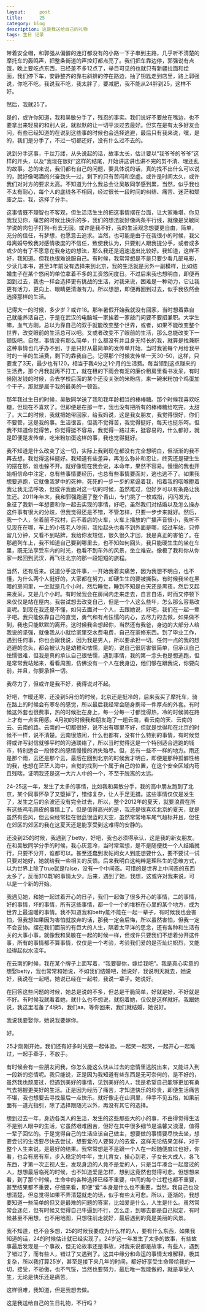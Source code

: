 ```yaml
---
layout:     post
title:      25
category: blog
description: 这是我送给自己的礼物
tags: 生日 记录
---
```

带着安全帽，和郭强从偏僻的连灯都没有的小路一下子串到主路，几乎听不清楚的摩托车的轰鸣声，把整条街道的声控灯都点亮了。我们把车靠边停，郭强说有点饿，晚上要吃点东西，已经差不多12点了，举目可见的也就只有新疆拉面和烩面，我们停下车，安静整齐的靠右斜排的停在路边，抽了钥匙走到店里，路上郭强说，你吃不吃。我说我不吃，我太胖了，要减肥，我不能从24胖到25，这样不好。

然后，我就25了。

是的，或许你知道，我和吴敏分手了，残忍的事实。我们说好不要放在嘴边，也不要拿出来轻易的和别人说，就默默的让一切平淡过去最好。但实在是有太多好友会问，有些已经知道的在说到这些事的时候也会选择逃避，最后只有我来说，嘿，是的，我们是分手了，不过一切都还好，没有什么过不去的。

说到分手这事，千丝万缕，从头说起的话，故事太长，估计要以“我爷爷的爷爷”这样的开头，以及“我现在很好”这样的结尾，开始讲这讲也讲不完的剪不清、理还乱的故事。总的来说，我们都有自己的问题，要具体说的话，真的找不出什么可以说的，就好像喝酒的兴奋劲头一过，剩下的只有苦闷和空虚。或许是时间太久，或许我们对对方的要求太高。不知道为什么我总会让吴敏同学感到累，当然，似乎我也不太有耐心，每个人的底线各不相同，经过很长一段时间的纠结、痛苦、迷茫和颓废之后。我，选择了分手。

这事情既不理智也不客观，但生活活生生的把这事情摆在台面，让大家难堪，你见我我见你，痛苦的时候比快乐的多，我们的想法就好像两条平行线，就像是吴敏同学说的肉包子打狗–有去无回。或许是我不好，我的生活观念想要更自由，简单，充分的信任，有梦想，也愿意去追求。当然，也可能是由于在我很小的时候，我父母离婚导致我对感情极度的不信任，致使我认为，只要别人跟我提分手，或者或多或少的有了不愿意在我身边的想法，那么我还是迅速退出比较好。我知道，这样不好，我知道。但我也很难说服自己。有时候，我常常想是不是只要少看几部电影，少读几本书，甚至3年前没有选择来到北京，我的生活就是另外一副模样，比如结婚生子在某个悠闲的单位拿着不多的工资悠闲度日。不过后来我也想明白，即便再回到过去，我也一样会选择更有挑战的生活，对我来说，困难是一种动力，它让我更有活力，更向上、眼睛更清澈有力。所以想想，即便再回到过去，似乎我依然会选择那样的生活。

记得大一的时候，多少岁？或许18。那年暑假开始我就没有回家，当时想着靠自己就能养活自己，于是在武汉的电脑城一家挨着一家敲门问要不要招兼职。大学生嘛，血气方刚，总以为靠自己的双手就能改变整个世界，或者，如果不能改变整个世界，改变眼前的生活总可以吧。又或者改变不了眼前的生活，那么总能改变下一顿饭吧。自然，事情没有那么简单，什么都没有并且身无特长的我，就算是找兼职这种事情也几乎办不到，于是只好从最简单的发传单开始，当时我爸每个月给我平时的一半的生活费，剩下的靠我自己。记得那个时候发传单一天30-50，这样，只要发了3天，最少也有120，相当于我4分之1个月的生活费。每当领到这点赚来的生活费，那个月我就再不打工，就在租的下雨会有泥的廉价租房里看书发呆，有时候刚发钱的时候，会去学校后面的某个还没关张的米粉店，来一碗米粉加个鸡蛋加个干子，那就是属于我的最美的一顿饭。

那年我过生日的时候，吴敏同学送了我和我年龄相当的棒棒糖。那个时候我喜欢吃糖，但现在不喜欢了。但即便是在那一年，我也没有把所有的棒棒糖给吃完，太甜了。大二的时候，我就把她带回家，给我妈说，这是我女朋友，我觉得很好，你们不要管，这是我的事。生活很苦，但我不觉得苦，我觉得挺好，每天也挺乐呵。但我不知道你觉得苦，你觉得挺不容易，我觉得一路过来，挺容易的，什么都好，就是即便是发传单，吃米粉加蛋这样的事，我也觉得挺好。

我不知道是什么改变了这一切，实际上我到现在都没有完全想明白，但渐渐的我不再去想，我觉得这样挺好。我知道有些差异，再怎么弥补和忍让，终究还是硬生生的摆在那，谁也躲不开。就好像现在我会说，本命年，果然不容易。慢慢的我也开始相信命中注定，总有些事情要经历，也总有些事情要面对，逃也逃不了。如果我想要逃跑，它就像我梦中的死神，死死的一步一步的紧逼着我，掐着我的咽喉瞪着我让我无法呼吸，但或许我面对这一切的时候，虽然难过，但好歹可以有条路让我生还。2011年年末，我和郭强跑遍了整个青山，专门挑了一枚戒指，闪闪发光，象征了我新一年想要和你一起去实现的事情，好吧，虽然我们对结婚以及怎么操办这件事有很大的分歧，但我觉得还是不错，不管怎样，只要一步步来就好。然后，我一个人，坐着前不找村，后不着店的火车，火车上播放的广播声音很小，我听不见现在在哪，车上的小孩老人吵闹，我抬起头也看不到外面是哪，经过车站，只停留几分钟，又看不到站牌，我给你发短信，很久很久才回，我是真正的害怕了。在那趟列车上，我不知道自己要到哪里去，也不知如何回头，我只能硬生生的坐在车里，既无法享受车内的时光，也看不到车外的风景，坐立难安。像极了我和你从你家一起回到武汉，再飞往北京的那一段短短的旅程。

当然，还有后来。说道分手这件事，一开始我着实痛苦，因为我想不明白，也不懂，为什么两个人挺好的，大家都在努力，却硬生生的要被撕裂。有时候我坐在黑暗的房间里，一坐就是几个小时，然后睡觉，睡到不知是白天还是黑夜，然后又起来发呆，又是几个小时。有时候我会在房间内走来走去，自言自语，时而又停顿下来仅仅是站在屋内。我尝试想去改变自己，但是一个人这么些年，怎么那么容易改变呢。到现在我还是不懂，如何去面对一个人，去跟她说，好吧，我们在一起一辈子吧。我只能依靠自己的直觉，勇气和有点怯懦的内心，去尽力的去做，如果做不到，我也只能默默的离开。这时候我会想起你，当然还有我爸，身边的大部分人给我说的坚强，就像我从小就给家里交水费电费，自己在家修东西。到了毕业工作，遇到任何事，你也会跟我说，因为我是男人，所以要承担一切。任何一点的我的想逃避的念头，都会被认为是幼稚和怯懦，是的，说自己很厉害很简单，但承认自己怯懦很难，但我是真的承认自己很怯懦，遇到事情，我的第一念头也是想逃跑，但是常常我站起来，看看周围，仿佛没有一个人在我身边，他们够在跟我说，你要向前，并且，你要承担一切。

我尽力了，但或许是我不好，我得说对不起。

好吧，乍暖还寒，还没到5月份的时候，北京还是挺冷的，后来我买了摩托车，骑在路上的时候会有寒冬的感觉，所以最后我经常会随身携带一件厚点的外套。有时候这外套也很费事，热的时候批在身上，每一分每一寸都觉得热，冷的时候骑在路上才有一点实用感。4月初的时候我和朋友跑了一趟云南，看云南的天、云南的云、云南的路。云南的一切都很好，说不出有哪里不好，但就是觉得和在北京的时候不一样，说不清楚。云南很悠闲，什么也都有，没有什么特别的事情，有时候觉得或许写封信就够平时的沟通联络了，所以当时觉得这是一个特别适合逃跑的城市，特别适合一段惨烈的感情慢慢的消失殆尽。但，总有一些不一样的地方。雨还是那个雨，云还是那个云，最后在回到北京的时候我才明白，即便是那种孤僻性格的我，也想在茫茫人海中，自觉的找到一个属于自己的位置，在这个安全区域内苟且残喘，证明我还是这一大片人中的一个，不至于脱离的太远。

24-25这一年，发生了太多的事情，比如我和吴敏分手，我的高中朋友跑到了北京，某个同事怀孕了又堕掉了，错综复杂，让人手足无措。这些事情仅仅是发生了，发生之后的余波还没有完全过去，所以，整个2012年的夏天，就要浪费在所有这些鸡毛蒜皮的事情上了。但是值得高兴的是，我还是很喜欢北京的夏天，就是虽然有些风，但云朵经常挂在很蓝很蓝的天空，虽然常常堵车尾气超标并且，但住在郊区的郊区的我在这夏天还是能享受到这难得的安静的。

还没到25的时候，我遇到了betty，好吧，我也必须得承认，这是我的新女朋友。在和吴敏同学分手的时候，我心灰意冷，当时常常想，是不是随便找一个人结婚就行，只要不分开，谁都可以。甚至还蠢到发帖问女人到底想要什么，要不要试一试只要对她好，她就给我一些相关的反馈。后来我明白这纯粹是理科生的思维方式，以为世界上除了true就是false，没有一个中间态。可惜的是世界上中间态的东西太多了，反而非0既1的事情太少。后来，遇到了她，我想，这或许对我来说，可以是一个新的开始。

我遇见她，和她一起过着开心的日子，我们一起做了很多开心的事情，二的事情，好的事情，坏的事情，所有这些事情，都一个一个的堆积在心里的某个地方，成为世界上最温暖的事情。我不知道我和betty能不能在一起一辈子，有时候我也会害怕，但我想如果因为害怕就放弃的话，那我一定会后悔，所以虽然害怕，但我一定不会妥协。摆在我们面前的有巨大的人生，隔着太平洋的思念，还有各种和生活有关的大事小事，就像我和吴敏在一起的时候一样，但或许只要我们不想着分开这件事，所有的事情都不算事情，仅仅是一个考验，考验我们爱的是否灿烂帜烈，又能经得起似水流年。

在云南的时候，我在某个牌子上面写着，“我要娶你，嫁给我吧”。我是真心实意的想娶betty，我也常常和她说，不如我们结婚吧，她说好，我说明天就去，她说好，我说在一起吧，她说已经在一起啦，我说一辈子。她说好。

在回答这些问题的时候，她总是说的不多，但总是干脆简单，好就是好，不好就是不好。有时候我就看着她，就什么也不想说，就抱着她，仅仅是这样就好。我跟她说，我这里准备了4块5，我们aa，等你回来，我们就结婚，她说好。

我说我要娶你，她说我要嫁你。

好。

25才刚刚开始，我们还有好多时光要一起体验。一起笑一起哭，一起开心一起难过，一起手牵手，不放手。

有时候会有一些朋友问我，你怎么能这么快从过去的恋情里逃脱出来，又能进入到一段新的恋情呢。我只能说，正是因为我知道有些东西是无可奈何的，是不好的，虽然我也颓废过，但遇到美好的事情，见到美好的人，我是希望自己能够更加有勇气去把握更美好的生活。正是因为经历了痛苦，才知道快乐的珍贵，即便生活痛苦不堪，我也想要去寻找最后一点快乐。就好像走在山洞里，伸手不见五指，如果前面有一道光指引，除了选择跟随光以外，再没有其它的选择。

想到过去一年，身边各类人的生活，发生的这些那些大的小的事，不由得觉得生活不是别人眼中的生活，它虽然艰难困苦，但好在其中很多细节是温馨又浪漫，值得一辈子回忆的。于是觉得自己的生活应该自己做主，想要做的事情要尽快去坐，想要尝试的生活要尽快去尝试，想要爱的人要努力的去爱，这样无论结果怎样，对于整个人生来说，是最好的结果。我常常想是不是跟一个人在一起随便度过也好，你看，也会有房有车，步入稳定的中年，生儿育女，操心到老，子女长大成人，各飞东西，才第一次正视人生，发现身边的人竟不是爱的人，只是当年凑合一起度过的人，想想最后临死的时候，也不知道爱是怎样，想到这竟然也觉得可悲。但想想来看，到了那个时候，生命中的各种选择已经不重要，中间的每个过程也都不重要，甚至结果都不重要，仔细来看，即便“爱”本身是什么也不重要，当然，我自己也没想清楚，但总觉得如果不弄清楚就走的话，似乎有些太可悲。所以，逐渐的，我想要知道一些简单的但又是最难的问题的答案，比如爱是什么，人生是什么。虽然常常会迷茫，但有时候又觉得自己牛逼到不行，怎么走，到哪去都是自己拟定，有时候甚至不用想，也不用地图，只想往前走就好，最后遇到的竟是美丽的风景。

我不知道，也不会多想，25的时候我要成为什么样的人，要有什么东西，如果我知道的话，24的时候估计就已经实现了。24岁这一年发生了太多的故事，有些故事最后发现是一个事故，但无论故事还是事故，对我来说都是故事，有些人，遇到了错过了，而有些人，错过了又遇到了。这其中缘分和命运的事情太难解释，极其复杂，所以我打算25岁，甚至是接下来几年的时间，都好好享受生命带给我的一切，接受，不骄傲，也不气馁，当然也要努力，最后唯一我能做的，就是享受人生，无论是快乐还是痛苦。

这样很难，我知道，但是我想去做。

这是我送给自己的生日礼物，不行吗？
